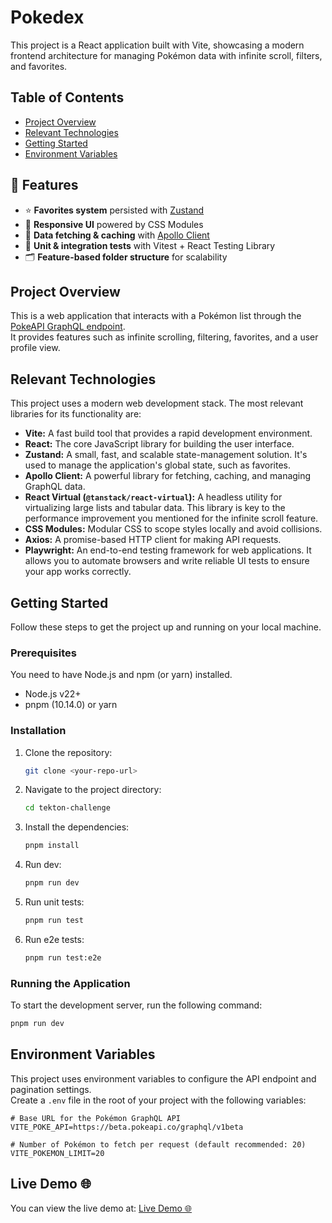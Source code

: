 # Pokedex

This project is a React application built with Vite, showcasing a modern frontend architecture for managing Pokémon data with infinite scroll, filters, and favorites.

## Table of Contents

- [Project Overview](#project-overview)
- [Relevant Technologies](#relevant-technologies)
- [Getting Started](#getting-started)
- [Environment Variables](#environment-variables)

## 🚀 Features

- ⭐ **Favorites system** persisted with [Zustand](https://github.com/pmndrs/zustand)
- 🎨 **Responsive UI** powered by CSS Modules
- 📂 **Data fetching & caching** with [Apollo Client](https://www.apollographql.com/docs/react/)
- 🧪 **Unit & integration tests** with Vitest + React Testing Library
- 🗂️ **Feature-based folder structure** for scalability

## Project Overview

This is a web application that interacts with a Pokémon list through the [PokeAPI GraphQL endpoint](https://beta.pokeapi.co/graphql/v1beta).  
It provides features such as infinite scrolling, filtering, favorites, and a user profile view.

## Relevant Technologies

This project uses a modern web development stack. The most relevant libraries for its functionality are:

- **Vite:** A fast build tool that provides a rapid development environment.
- **React:** The core JavaScript library for building the user interface.
- **Zustand:** A small, fast, and scalable state-management solution. It's used to manage the application's global state, such as favorites.
- **Apollo Client:** A powerful library for fetching, caching, and managing GraphQL data.
- **React Virtual (`@tanstack/react-virtual`):** A headless utility for virtualizing large lists and tabular data. This library is key to the performance improvement you mentioned for the infinite scroll feature.
- **CSS Modules:** Modular CSS to scope styles locally and avoid collisions.
- **Axios:** A promise-based HTTP client for making API requests.
- **Playwright:** An end-to-end testing framework for web applications. It allows you to automate browsers and write reliable UI tests to ensure your app works correctly.

## Getting Started

Follow these steps to get the project up and running on your local machine.

### Prerequisites

You need to have Node.js and npm (or yarn) installed.

- Node.js v22+
- pnpm (10.14.0) or yarn

### Installation

1. Clone the repository:
    ```bash
    git clone <your-repo-url>
    ```
2. Navigate to the project directory:
    ```bash
    cd tekton-challenge
    ```
3. Install the dependencies:
    ```bash
    pnpm install
    ```
4. Run dev:
    ```bash
    pnpm run dev
    ```
5. Run unit tests:
    ```bash
    pnpm run test
    ```
6. Run e2e tests:
    ```bash
    pnpm run test:e2e
    ```

### Running the Application

To start the development server, run the following command:

```bash
pnpm run dev
```

## Environment Variables

This project uses environment variables to configure the API endpoint and pagination settings.  
Create a `.env` file in the root of your project with the following variables:

```env
# Base URL for the Pokémon GraphQL API
VITE_POKE_API=https://beta.pokeapi.co/graphql/v1beta

# Number of Pokémon to fetch per request (default recommended: 20)
VITE_POKEMON_LIMIT=20
```

## Live Demo 🌐

You can view the live demo at: [Live Demo 🌐](https://pokedex-one-theta-55.vercel.app/)